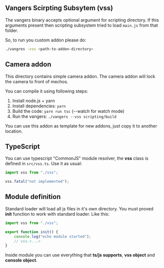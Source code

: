 ## Vangers Scirpting Subsytem (vss)

The vangers binary accepts optional argument for scripting directory. If this arguments present then scripting subsystem tried to load `main.js` from that folder.

So, to run you custom addon please do:

```bash
./vangres -vss <path-to-addon-directory>
```

## Camera addon

This directory contains simple camera addon. The camera addon will lock the camera
to front of mechos.

You can compile it using following steps:

1. Install node.js + yarn
2. Install dependencies: `yarn`
3. Build the code: `yarn run tsc` (--watch for watch mode)
4. Run the vangers: `./vangers --vss scripting/build`

You can use this addon as template for new addons, just copy it to another location.

## TypeScript

You can use typescript "CommonJS" module resolver, the **vss** class is defined in `src/vss.ts`.
Use it as usual:


```ts
import vss from "./vss";

vss.fatal("not implemented");
```

## Module definition

Standard loader will load all js files in it's own directory. You must proved **init** function to work
with standard loader. Like this:

```ts
import vss from "./vss";

export function init() {
    console.log("echo module started");
    // vss.<...>
}
```

Inside module you can use everything that **ts/js supports**, **vss object** and **console object**.
